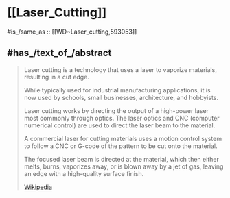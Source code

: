 
# [[Laser_Cutting]] 

#is_/same_as :: [[WD~Laser_cutting,593053]] 

## #has_/text_of_/abstract 

> Laser cutting is a technology that uses a laser to vaporize materials, resulting in a cut edge. 
> 
> While typically used for industrial manufacturing applications, 
> it is now used by schools, small businesses, architecture, and hobbyists. 
> 
> Laser cutting works by directing the output of a high-power laser most commonly through optics. 
> The laser optics and CNC (computer numerical control) are used to direct the laser beam to the material. 
> 
> A commercial laser for cutting materials uses a motion control system 
> to follow a CNC or G-code of the pattern to be cut onto the material. 
> 
> The focused laser beam is directed at the material, which then either melts, burns, vaporizes away, 
> or is blown away by a jet of gas, leaving an edge with a high-quality surface finish.
>
> [Wikipedia](https://en.wikipedia.org/wiki/Laser%20cutting) 


